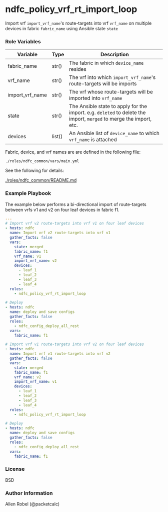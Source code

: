 # ndfc_policy_vrf_rt_import_loop

Import vrf ``import_vrf_name``'s route-targets into vrf ``vrf_name`` on multiple devices in fabric ``fabric_name`` using Ansible state ``state``


### Role Variables

Variable        | Type   | Description
----------------|--------|----------------------------------------
fabric_name     | str()  | The fabric in which ``device_name`` resides
vrf_name        | str()  | The vrf into which ``import_vrf_name``'s route-targets will be imports
import_vrf_name | str()  | The vrf whose route-targets will be imported into ``vrf_name``
state           | str()  | The Ansible state to apply for the import. e.g. ``deleted`` to delete the import, ``merged`` to merge the import, etc.
devices         | list() | An Ansible list of ``device_name`` to which ``vrf_name`` is attached

Fabric, device, and vrf names are are defined in the following file:

``./roles/ndfc_common/vars/main.yml``

See the following for details:

[./roles/ndfc_common/README.md](https://github.com/allenrobel/ndfc-roles/tree/master/roles/ndfc_common/README.md)

### Example Playbook

The example below performs a bi-directional import of route-targets between vrfs v1 and v2 on four leaf devices in fabric f1.

```yaml
---
# Import vrf v2 route-targets into vrf v1 on four leaf devices
- hosts: ndfc
  name: Import vrf v2 route-targets into vrf v1
  gather_facts: false
  vars:
    state: merged
    fabric_name: f1
    vrf_name: v1
    import_vrf_name: v2
    devices:
      - leaf_1
      - leaf_2
      - leaf_3
      - leaf_4
  roles:
    - ndfc_policy_vrf_rt_import_loop

# Deploy
- hosts: ndfc
  name: deploy and save configs
  gather_facts: false
  roles:
    - ndfc_config_deploy_all_rest
  vars:
    fabric_name: f1

# Import vrf v1 route-targets into vrf v2 on four leaf devices
- hosts: ndfc
  name: Import vrf v1 route-targets into vrf v2
  gather_facts: false
  vars:
    state: merged
    fabric_name: f1
    vrf_name: v2
    import_vrf_name: v1
    devices:
      - leaf_1
      - leaf_2
      - leaf_3
      - leaf_4
  roles:
    - ndfc_policy_vrf_rt_import_loop

# Deploy
- hosts: ndfc
  name: deploy and save configs
  gather_facts: false
  roles:
    - ndfc_config_deploy_all_rest
  vars:
    fabric_name: f1
```

### License

BSD

### Author Information

Allen Robel (@packetcalc)
